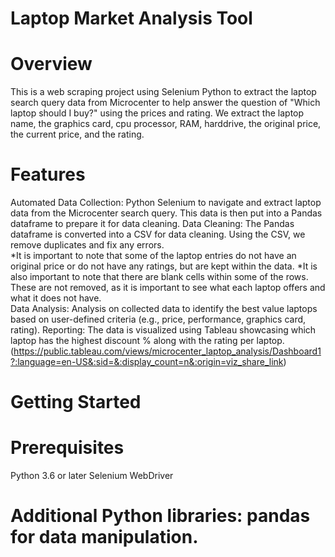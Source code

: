 # Laptop Market Analysis Tool

# Overview
This is a web scraping project using Selenium Python to extract the laptop search query data from Microcenter to help answer the question of "Which laptop should I buy?" using the prices and rating.  We extract the laptop name, the graphics card, cpu processor, RAM, harddrive, the original price, the current price, and the rating.  

# Features
Automated Data Collection: Python Selenium to navigate and extract laptop data from the Microcenter search query.  This data is then put into a Pandas dataframe to prepare it for data cleaning.
Data Cleaning: The Pandas dataframe is converted into a CSV for data cleaning.  Using the CSV, we remove duplicates and fix any errors.  
*It is important to note that some of the laptop entries do not have an original price or do not have any ratings, but are kept within the data.
*It is also important to note that there are blank cells within some of the rows.  These are not removed, as it is important to see what each laptop offers and what it does not have.  
Data Analysis: Analysis on collected data to identify the best value laptops based on user-defined criteria (e.g., price, performance, graphics card, rating).
Reporting: The data is visualized using Tableau showcasing which laptop has the highest discount % along with the rating per laptop. 
(https://public.tableau.com/views/microcenter_laptop_analysis/Dashboard1?:language=en-US&:sid=&:display_count=n&:origin=viz_share_link)

# Getting Started
# Prerequisites
Python 3.6 or later
Selenium WebDriver
# Additional Python libraries: pandas for data manipulation.
